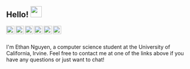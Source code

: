 ## Hello! <img src="https://raw.githubusercontent.com/iampavangandhi/iampavangandhi/master/gifs/Hi.gif" width="30px"></h2>

<a href="https://linkedin.com/in/nguyenethan01">
  <img align="left" alt="Ethan's Linkdein" width="22px" src="https://cdn.jsdelivr.net/npm/simple-icons@v3/icons/linkedin.svg" />
</a>
<a href="https://github.com/nguyenethan01">
  <img align="left" alt="Ethan's Github" width="22px" src="https://cdn.jsdelivr.net/npm/simple-icons@v3/icons/github.svg" />
</a>
<a href="https://gitlab.com/nguyenethan01">
  <img align="left" alt="Ethan's GitLab" width="22px" src="https://cdn.jsdelivr.net/npm/simple-icons@v3/icons/gitlab.svg" />
</a>
<a href="https://instagram.com/eethannugget">
  <img align="left" alt="Ethan's Instagram" width="22px" src="https://cdn.jsdelivr.net/npm/simple-icons@v3/icons/instagram.svg" />
</a>
<a href="mailto:nguyenethan01@gmail.com">
  <img align="left" alt="'Gmail" width="22px" src="https://cdn.jsdelivr.net/npm/simple-icons@3.1.0/icons/gmail.svg" />
</a>
<a href="https://leetcode.com/nguyenethan01/">
  <img align="left" alt="LeetCode" width="22px" src="https://cdn.jsdelivr.net/npm/simple-icons@3.1.0/icons/leetcode.svg" />
</a>

<br />
<br />

I'm Ethan Nguyen, a computer science student at the University of California, Irvine. Feel free to contact me at one of the links above if you have any questions or just want to chat!


